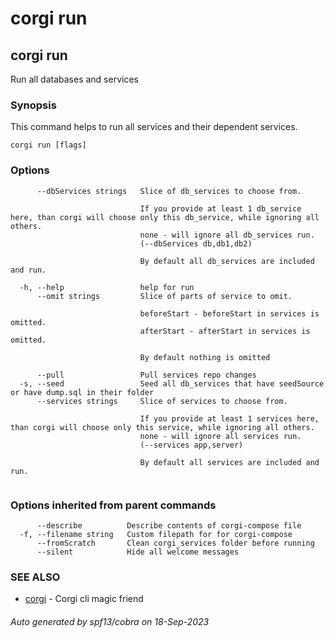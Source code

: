 # corgi run

## corgi run

Run all databases and services

### Synopsis

This command helps to run all services and their dependent services.

```
corgi run [flags]
```

### Options

```
      --dbServices strings   Slice of db_services to choose from.
                             
                             If you provide at least 1 db_service here, than corgi will choose only this db_service, while ignoring all others.
                             none - will ignore all db_services run.
                             (--dbServices db,db1,db2)
                             
                             By default all db_services are included and run.
                             		
  -h, --help                 help for run
      --omit strings         Slice of parts of service to omit.
                             
                             beforeStart - beforeStart in services is omitted.
                             afterStart - afterStart in services is omitted.
                             
                             By default nothing is omitted
                             		
      --pull                 Pull services repo changes
  -s, --seed                 Seed all db_services that have seedSource or have dump.sql in their folder
      --services strings     Slice of services to choose from.
                             
                             If you provide at least 1 services here, than corgi will choose only this service, while ignoring all others.
                             none - will ignore all services run.
                             (--services app,server)
                             
                             By default all services are included and run.
                             		
```

### Options inherited from parent commands

```
      --describe          Describe contents of corgi-compose file
  -f, --filename string   Custom filepath for for corgi-compose
      --fromScratch       Clean corgi_services folder before running
      --silent            Hide all welcome messages
```

### SEE ALSO

* [corgi](corgi)	 - Corgi cli magic friend

###### Auto generated by spf13/cobra on 18-Sep-2023
